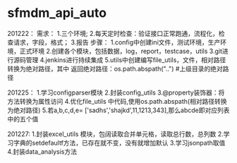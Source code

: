 # sfmdm_api_auto
201222：
需求：
1.三个环境;
2.每天定时检查：验证接口正常跑通，流程化，检查请求，字段，格式；
3.报告
步骤：
1.config中创建ini文件，测试环境，生产环境，正式环境
2.创建各个模块，包括数据，log，report，testcase，utils
3.git进行源码管理
4.jenkins进行持续集成
5.utils中创建编写file_utils，文件，相对路径转换为绝对路径，其中
  返回绝对路径：os.path.abspath("..")  #上级目录的绝对路径
  
201225：
1.学习configparser模块
2.封装config_utils
3.@property装饰器：将方法转换为属性访问
4.优化file_utils 中代码,使用os.path.abspath(相对路径转换为绝对路径)
5.若a,b,c,d,e= ['sadhs','shajkd',11,1213,343],那么abcde即对应列表中的五个值

201227:
1.封装excel_utils 模块，包阔读取合并单元格，读取总行数，总列数
2.学习字典的setdefaultf方法，已存在就不变，没有就增加默认
3.学习jsonpath取值
4.封装data_analysis方法
